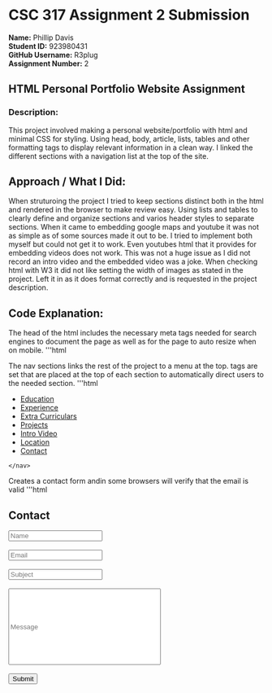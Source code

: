 # CSC 317 Assignment 2 Submission

**Name:** Phillip Davis  
**Student ID:** 923980431  
**GitHub Username:** R3plug  
**Assignment Number:** 2  


##  HTML Personal Portfolio Website Assignment

### Description:
This project involved making a personal website/portfolio with html and minimal CSS for styling. Using head, body, article, lists, tables and other formatting tags to display relevant information in a clean way. I linked the different sections with a navigation list at the top of the site.



## Approach / What I Did:
When struturoing the project I tried to keep sections distinct both in the html and rendered in the browser to make review easy. Using lists and tables to clearly define and organize sections and varios header styles to separate sections. When it came to embedding google maps and youtube it was not as simple as of some sources made it out to be. I tried to implement both myself but could not get it to work. Even youtubes html that it provides for embedding videos does not work. This was not a huge issue as I did not record an intro video and the embedded video was a joke. When checking html with W3 it did not like setting the width of images as stated in the project. Left it in as it does format correctly and is requested in the project description.



## Code Explanation:
The head of the html includes the necessary meta tags needed for search engines to document the page as well as for the page to auto resize when on mobile.
'''html
<!DOCTYPE HTML>
<html lang=""eng>
<head>
    <meta charset="UTF-8">
    <meta name="description" content="Professional webiste and profile of Phillip Davis">
    <meta name="keywords" contents="Software Developement,Phillip Davis, Resume, HTML, Python, C++, SFSU, San Francisco State University, San Francisco">
    <meta name="author" contents="Phillip Davis">
    <meta name="viewport" content="width=device-width, initial-scale=1.0"/>
    <title>Phillip Davis - Portfolio</title>
    <link rel="icon" type="image/x-icon" href="images/baybridge.jpeg">
</head>

The nav sections links the rest of the project to a menu at the top. tags are set that are placed at the top of each section to automatically direct users to the needed section.
'''html
<nav>
        <ul>
            <li><a href="#education">Education</a></li>
            <li><a href="#experience">Experience</a></li>
            <li><a href="#extracurricular">Extra Curriculars</a></li>
            <li><a href="#projects">Projects</a></li>
            <li><a href="#intro">Intro Video</a></li>
            <li><a href="#location">Location</a></li>
            <li><a href="#contact">Contact</a></li>
        </ul>
        
    </nav>

Creates a contact form andin some browsers will verify that the email is valid
'''html
 <section id="contact">
        <h2>Contact</h2>
        <!--creates contact form-->
        <form>
            <input type="text" placeholder="Name"><br><br>
            <input type="email" placeholder="Email"><br><br>
            <input type="text" placeholder="Subject"><br><br>
            <input type="text" placeholder="Message" style="height: 150px;width: 300px;"><br><br>
            <input type="submit" value="Submit">
        </form>
    </section>